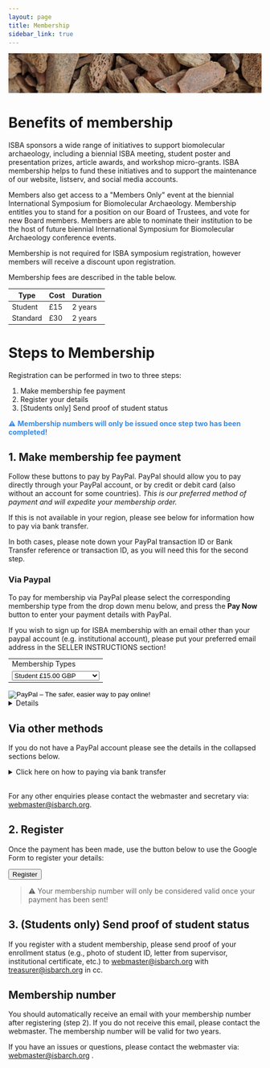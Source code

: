 ```yaml
---
layout: page
title: Membership
sidebar_link: true
---
```


![Faunal_bone](/assets/images/banners/faunal_bone.png)

# Benefits of membership

ISBA sponsors a wide range of initiatives to support biomolecular archaeology, including a biennial ISBA meeting, student poster and presentation prizes, article awards, and workshop micro-grants. ISBA membership helps to fund these initiatives and to support the maintenance of our website, listserv, and social media accounts.

Members also get access to a "Members Only" event at the biennial International Symposium for Biomolecular Archaeology. Membership entitles you to stand for a position on our Board of Trustees, and vote for new Board members. Members are able to nominate their institution to be the host of future biennial International Symposium for Biomolecular Archaeology conference events.

Membership is not required for ISBA symposium registration, however members will receive a discount upon registration.

Membership fees are described in the table below.

| Type     | Cost | Duration |
| -------- | ---- | -------- |
| Student  | £15  | 2 years  |
| Standard | £30  | 2 years  |

# Steps to Membership

Registration can be performed in two to three steps:

1. Make membership fee payment
2. Register your details
3. [Students only] Send proof of student status

<p style="color: #348aee">⚠️ <b>Membership numbers will only be issued once step two has been completed!</b></p>

## 1. Make membership fee payment

Follow these buttons to pay by PayPal. PayPal should allow you to pay directly through your PayPal account, or by credit or debit card (also without an account for some countries). <i>This is our preferred method of payment and will expedite your membership order.</i>

If this is not available in your region, please see below for information how to pay via bank transfer.

In both cases, please note down your PayPal transaction ID or Bank Transfer reference or transaction ID, as you will need this for the second step.

### Via Paypal

To pay for membership via PayPal please select the corresponding membership type from the drop down menu below, and press the **Pay Now** button to enter your payment details with PayPal.

If you wish to sign up for ISBA membership with an email other than your paypal account (e.g. institutional account), please put your preferred email address in the SELLER INSTRUCTIONS section!

<form action="https://www.paypal.com/cgi-bin/webscr" method="post" target="_top">
<input type="hidden" name="cmd" value="_s-xclick">
<input type="hidden" name="hosted_button_id" value="K68R8DFG9JF7G">
<table>
<tr><td><input type="hidden" name="on0" value="Membership Types">Membership Types</td></tr><tr><td><select name="os0">
<option value="Student">Student £15.00 GBP</option>
<option value="Non-Student">Non-Student £30.00 GBP</option>
</select> </td></tr>
</table>
<input type="hidden" name="currency_code" value="GBP">
<input type="image" src="https://www.paypalobjects.com/en_US/GB/i/btn/btn_buynowCC_LG.gif" border="0" name="submit" alt="PayPal – The safer, easier way to pay online!">
<img alt="" border="0" src="https://www.paypalobjects.com/en_GB/i/scr/pixel.gif" width="1" height="1">
</form>

<details>
<div style="border-style: none none none solid;border-left-color:#4895ef;border-left-width=10px;padding:20px">
	<summary>Click here on how to pay via PayPal without PayPal account!</summary>
<p>Some countries allow you to pay without a PayPal account.</p>
<p>If so, after pressing the 'Buy now' button above, you should see a menu like this</p>
<img src="/assets/images/membership/payal-uk_de-page.png" style="display: block;margin-left: auto;margin-right: auto;width: 50%;">
<p>Here you can simply press the 'pay with credit or debit card' or 'continue without a guest account' button.</p>
<p>If you <b>do not</b> see such a button, we are currently working on other options for paying for membership. Please watch the ISBA social media/mailing list for updates.</p>
</div>
</details>

## Via other methods

If you do not have a PayPal account please see the details in the collapsed sections below.

<details>
	<summary>Click here on how to paying via bank transfer</summary>
<div style="border-style: none none none solid;border-left-color:#4895ef;border-left-width=10px;padding:20px">
<p>If it is not possible to pay via PayPal in your region (with or without an PayPal account), please pay your membership fee by International Bank Transfer to the ISBA Treasurer.</p>
<p>Please note, International Bank Transfer can take up to 5 working days.</p>
<ul>
<li><b>Name (Beneficiary)</b>: ISBA</li>
<li><b>IBAN</b>: GB26CAFB40524000037289</li>
<li><b>Sort code</b>: 40-52-20</li>
<li><b>Account number</b>: 00037289</li>
<li><b>Receiving Bank Details</b>:
CAF Bank Limited,
25 Kings Hill Avenue,
Kings Hill,
West Malling,
Kent ME19 4JQ
</li>
</ul>
<p>Make sure to note the transaction ID, as this will be required for registration.</p>
</div>
</details>

<br>

For any other enquiries please contact the webmaster and secretary via: [webmaster@isbarch.org](mailto:webmaster@isbarch.org).

## 2. Register

Once the payment has been made, use the button below to use the Google Form to register your details:

<button onclick="window.open('https://docs.google.com/forms/d/e/1FAIpQLSd-yKfzXl7B06AoOA5tbXK-QZtT-jFQ8pc5bxmodfTnWOc3dA/viewform?usp=sf_link')" class="button-join">Register</button>

> ⚠️ Your membership number will only be considered valid once your payment has been sent!

## 3. (Students only) Send proof of student status

If you register with a student membership, please send proof of your enrollment status (e.g., photo of student ID, letter from supervisor, institutional certificate, etc.) to [webmaster@isbarch.org](mailto:webmaster@isbarch.org) with [treasurer@isbarch.org](mailto:treasurer@isbarch.org) in cc.

## Membership number

You should automatically receive an email with your membership number after registering (step 2). If you do not receive this email, please contact the webmaster. The membership number will be valid for two years.

If you have an issues or questions, please contact the webmaster via: [webmaster@isbarch.org](mailto:webmaster@isbarch.org) <!-- or the treasurer via: [webmaster@isbarch.org](mailto:treasurer@isbarch.org). -->.
